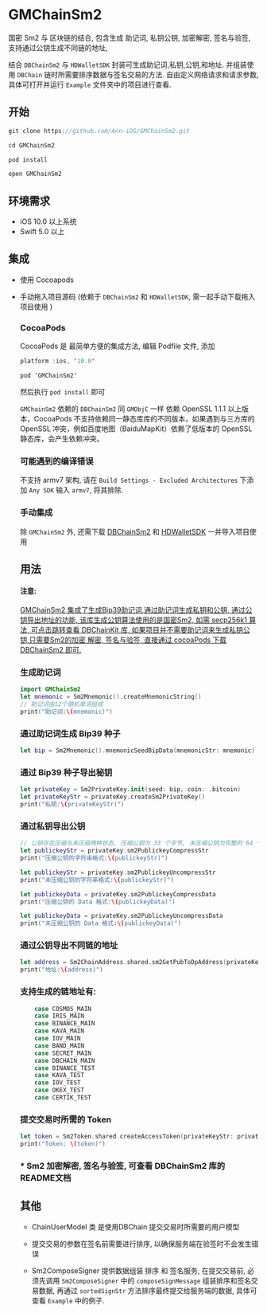 # GMChainSm2
国密 Sm2 与 区块链的结合, 包含生成 助记词, 私钥公钥, 加密解密, 签名与验签, 支持通过公钥生成不同链的地址,

结合 `DBChainSm2` 与 `HDWalletSDK` 封装可生成助记词,私钥,公钥,和地址. 并组装使用 `DBChain` 链时所需要排序数据与签名交易的方法. 自由定义网络请求和请求参数, 具体可打开并运行 `Example` 文件夹中的项目进行查看.

## 开始

``` swift
git clone https://github.com/Ann-iOS/GMChainSm2.git

cd GMChainSm2

pod install

open GMChainSm2
```

## 环境需求

- iOS 10.0 以上系统
- Swift 5.0 以上

## 集成

- 使用 Cocoapods

- 手动拖入项目源码 (依赖于 `DBChainSm2` 和 `HDWalletSDK`, 需一起手动下载拖入项目使用 )

  

  ### CocoaPods

  CocoaPods 是 最简单方便的集成方法,  编辑 Podfile 文件, 添加

  ```swift
  platform :ios, '10.0'
  
  pod 'GMChainSm2'
  ```

  然后执行 `pod install` 即可

  `GMChainSm2` 依赖的 `DBChainSm2` 同 `GMObjC` 一样 依赖 OpenSSL 1.1.1 以上版本，CocoaPods 不支持依赖同一静态库库的不同版本，如果遇到与三方库的 OpenSSL 冲突，例如百度地图（BaiduMapKit）依赖了低版本的 OpenSSL 静态库，会产生依赖冲突。 

  

  ### 可能遇到的编译错误

  不支持 armv7 架构, 请在 `Build Settings - Excluded Architectures` 下添加 `Any SDK` 输入 `armv7`, 将其排除. 

  

  ### 手动集成

  除 `GMChainSm2` 外, 还需下载 [DBChainSm2](https://github.com/Ann-iOS/DBChainSm2.git)  和 [HDWalletSDK](https://github.com/Ann-iOS/HDWalletSDK)  一并导入项目使用

  

  ## 用法

  #### 注意:

  <u>GMChainSm2 集成了生成Bip39助记词,通过助记词生成私钥和公钥, 通过公钥导出地址的功能, 该库生成公钥算法使用的是国密Sm2, 如需 secp256k1 算法, 可点击跳转查看 [DBChainKit](https://github.com/dbchaincloud/ios-client) 库,  如果项目并不需要助记词来生成私钥公钥,只需要Sm2的加密 解密, 签名与验签, 直接通过 cocoaPods 下载 DBChainSm2 即可. </u>

  

  ### 生成助记词

  ```swift
  import GMChainSm2
  let mnemonic = Sm2Mnemonic().createMnemonicString()
  // 助记词由12个随机单词组成
  print("助记词:\(mnemonic)")
  ```

  ### 通过助记词生成 Bip39 种子

  ```swift
  let bip = Sm2Mnemonic().mnemonicSeedBipData(mnemonicStr: mnemonic)
  ```

  ### 通过 Bip39 种子导出秘钥

  ```swift
  let privateKey = Sm2PrivateKey.init(seed: bip, coin: .bitcoin)
  let privateKeyStr = privateKey.createSm2PrivateKey()
  print("私钥:\(privateKeyStr)")
  ```

  ### 通过私钥导出公钥

  ```swift
  // 公钥存在压缩与未压缩两种状态, 压缩公钥为 33 个字节, 未压缩公钥为完整的 64 个字节. 
  let publickeyStr = privateKey.sm2PublickeyCompressStr
  print("压缩公钥的字符串格式:\(publickeyStr)")
  
  let publickeyStr = privateKey.sm2PublickeyUncompressStr
  print("未压缩公钥的字符串格式:\(publickeyStr)")
  
  let publickeyData = privateKey.sm2PublickeyCompressData
  print("压缩公钥的 Data 格式:\(publickeyData)")
  
  let publickeyData = privateKey.sm2PublickeyUncompressData
  print("未压缩公钥的 Data 格式:\(publickeyData)")
  ```

  ### 通过公钥导出不同链的地址

  ```swift
  let address = Sm2ChainAddress.shared.sm2GetPubToDpAddress(privateKey.sm2PublickeyCompressData, .DBCHAIN_MAIN)
  print("地址:\(address)")
  ```

  ### 支持生成的链地址有:

  ```swift
      case COSMOS_MAIN
      case IRIS_MAIN
      case BINANCE_MAIN
      case KAVA_MAIN
      case IOV_MAIN
      case BAND_MAIN
      case SECRET_MAIN
      case DBCHAIN_MAIN
      case BINANCE_TEST
      case KAVA_TEST
      case IOV_TEST
      case OKEX_TEST
      case CERTIK_TEST
  ```

  

  ### 提交交易时所需的 Token

  ```swift
  let token = Sm2Token.shared.createAccessToken(privateKeyStr: privateKeyStr, publikeyStr: publickeyStr)
  print("Token: \(token)")
  ```

  ### * Sm2 加密解密, 签名与验签, 可查看 DBChainSm2 库的 README文档

  ## 其他

  - ChainUserModel 类 是使用DBChain 提交交易时所需要的用户模型

  - 提交交易的参数在签名前需要进行排序, 以确保服务端在验签时不会发生错误
  - Sm2ComposeSigner 提供数据组装 排序 和 签名服务, 在提交交易前, 必须先调用 `Sm2ComposeSigner` 中的 `composeSignMessage` 组装排序和签名交易数据,  再通过 `sortedSignStr` 方法排序最终提交给服务端的数据, 具体可查看 `Example` 中的例子.  

  

  

​	









 




